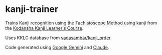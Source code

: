 
# kanji-trainer

Trains Kanji recognition using the [Tachistoscope Method](https://www.rightbraineducationlibrary.com/post/tachistoscope-principle)
using kanji from the [Kodansha Kanji Learner's Course](https://kodansha.us/product/the-kodansha-kanji-learners-course/).

Uses KKLC database from [vadasambar/kanji_order](https://github.com/vadasambar/kanji_order).

Code generated using [Google Gemini](https://gemini.google.com/app) and [Claude](https://claude.ai/new).